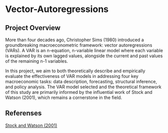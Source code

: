 # Vector-Autoregressions

## Project Overview
More than four decades ago, Christopher Sims (1980) introduced a groundbreaking macroeconometric framework: vector autoregressions (VARs). A VAR is an n-equation, n-variable linear model where each variable is explained by its own lagged values, alongside the current and past values of the remaining n-1 variables.

In this project, we aim to both theoretically describe and empirically evaluate the effectiveness of VAR models in addressing four key macroeconomic tasks: data description, forecasting, structural inference, and policy analysis. The VAR model selected and the theoretical framework of this study are primarily informed by the influential work of Stock and Watson (2001), which remains a cornerstone in the field.

## Referenses
[Stock and Watson (2001)](https://www.princeton.edu/~mwatson/papers/Stock_Watson_JEP_2001.pdf)
